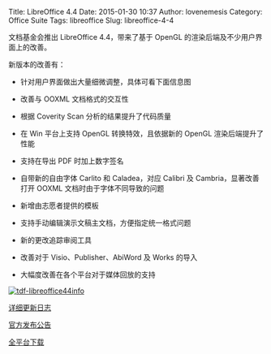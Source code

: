 Title: LibreOffice 4.4
Date: 2015-01-30 10:37
Author: lovenemesis
Category: Office Suite
Tags: libreoffice
Slug: libreoffice-4-4

文档基金会推出 LibreOffice 4.4，带来了基于 OpenGL
的渲染后端及不少用户界面上的改善。

新版本的改善有：

* 针对用户界面做出大量细微调整，具体可看下面信息图

* 改善与 OOXML 文档格式的交互性

* 根据 Coverity Scan 分析的结果提升了代码质量

* 在 Win 平台上支持 OpenGL 转换特效，且依据新的 OpenGL
渲染后端提升了性能

* 支持在导出 PDF 时加上数字签名

* 自带新的自由字体 Carlito 和 Caladea，对应 Calibri 及
Cambria，显著改善打开 OOXML 文档时由于字体不同导致的问题

* 新增由志愿者提供的模板

* 支持手动编辑演示文稿主文档，方便指定统一格式问题

* 新的更改追踪审阅工具

* 改善对于 Visio、Publisher、AbiWord 及 Works 的导入

* 大幅度改善在各个平台对于媒体回放的支持

[![tdf-libreoffice44info](http://lt-file.b0.upaiyun.com/files/2015/01/tdf-libreoffice44info-157x250.jpg)](http://lt-file.b0.upaiyun.com/files/2015/01/tdf-libreoffice44info.jpg)

[详细更新日志](https://wiki.documentfoundation.org/ReleaseNotes/4.4)

[官方发布公告](http://blog.documentfoundation.org/2015/01/29/libreoffice-4-4-the-most-beautiful-libreoffice-ever/)

[全平台下载](http://www.libreoffice.org/download/)
